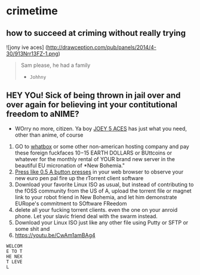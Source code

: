 # crimetime
## how to succeed at criming without really trying
![jony ive aces]
(http://drawception.com/pub/panels/2014/4-30/913Nrr13FZ-1.png)
>Sam please, he had a family
> - `Johhny`

## HEY YOu! Sick of being thrown in jail over and over again for believing int **your contitutional freedom to aNIME?**
  - WOrry no more, citizen. Ya boy [JOEY 5 ACES](whitehouse.gov) has just what you need, other than anime, of course

1. GO to [whatbox](whatbox.ca) or some other non-american hosting company and pay these foreign fuckfaces $10-$15 EARTH DOLLARS or BUttcoins or whatever for the monthly rental of YOUR brand new server in the beautiful EU micronation of *New Bohemia."
2. [Press like 0.5 A button presses](https://youtu.be/kpk2tdsPh0A) in your web browser to observe your new euro pen pal fire up the  rTorrent client software 
3. Download your favorite Linux ISO as usual, but instead of contributing to the fOSS community from the US of A, upload the torrent file or magnet link to your robot friend in New Bohemia, and let him demonstrate EURope's commitment to SOftware FReedom
4. delete all your fucking torrent clients. even the one on your anroid phone. Let your slavic friend deal with the swarm instead.
5. Download your Linux ISO just like any other file using Putty or SFTP or some shit and
6. https://youtu.be/CwAm1amBAg4
```
WELCOM
E TO T
HE NEX
T LEVE
L
```

